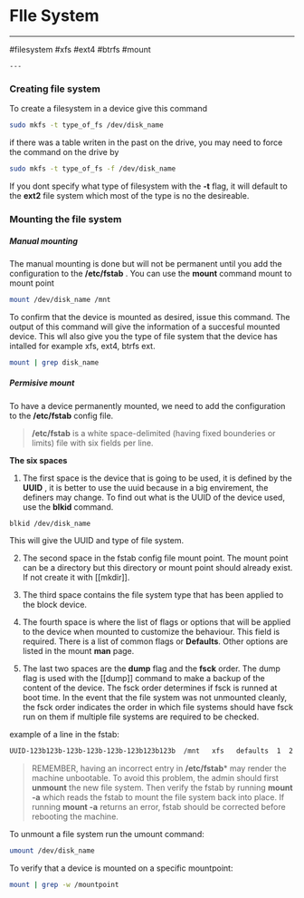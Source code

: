 # FIle System

---
#filesystem #xfs #ext4 #btrfs #mount

	---

### Creating file system

To create a filesystem in a device give this command

```bash
sudo mkfs -t type_of_fs /dev/disk_name
```

if there was a table writen in the past on the drive, you may need to force the command on the drive by 

```bash
sudo mkfs -t type_of_fs -f /dev/disk_name
```

If you dont specify what type of filesystem with the **-t** flag, it will default to the **ext2** file system which most of the type is no the desireable.

### Mounting the file system

##### Manual mounting

The manual mounting is done but will not be permanent until you add the configuration to the **/etc/fstab** . You can use the **mount** command mount to mount point

```bash
mount /dev/disk_name /mnt
```

To confirm that the device is mounted as desired, issue this command. The output of this command will give the information of a succesful mounted device. This wll also give you the type of file system that the device has intalled for example xfs, ext4, btrfs ext. 

```bash
mount | grep disk_name
```

##### Permisive mount

To have a device permanently mounted, we need to add the configuration to the **/etc/fstab** config file.

>**/etc/fstab** is a white space-delimited (having fixed bounderies or limits) file with six  fields per line.


**The six spaces** 
1) The first space is the device that is going to be used, it is defined by the **UUID** , it is better to use the uuid because in a big envirement, the definers may change. To find out what is the UUID of the device used, use the **blkid** command.

```bash
blkid /dev/disk_name
```
This will give the UUID and type of file system. 

2) The second space in the fstab config file mount point. The mount point can be a directory but this directory or mount point should already exist. If not create it with [[mkdir]].
 
3) The third space contains the file system type that has been applied to the block device.
 
4) The fourth space is where the list of flags or options that will be applied to the device when mounted to customize the behaviour. This field is required. There is a list of common flags or **Defaults**. Other options are listed in the mount **man** page.
 
5) The last two spaces are the **dump** flag and the **fsck** order. The dump flag is used with the [[dump]] command to make a backup of the content of the device. The fsck order determines if fsck is runned at boot time. In the event that the file system was not unmounted cleanly, the fsck order indicates the order in which file systems should have fsck run on them if multiple file systems are required to be checked.

 example of a line in the fstab:

```bash
UUID-123b123b-123b-123b-123b-123b123b123b  /mnt   xfs   defaults  1  2

```

> REMEMBER, having an incorrect entry in **/etc/fstab*** may render the machine unbootable. To avoid this problem, the admin should first **unmount** the new file system. Then verify the fstab by running **mount -a** which reads the fstab to mount the file system back into place. If running **mount -a** returns an error, fstab should be corrected before rebooting the machine. 

To unmount a file system run the umount command:

```bash
umount /dev/disk_name
```

To verify that a device is mounted on a specific mountpoint: 

```bash
mount | grep -w /mountpoint
```
